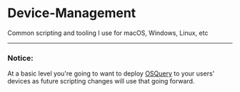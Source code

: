 # Device-Management
Common scripting and tooling I use for macOS, Windows, Linux, etc

---

### Notice: 
At a basic level you're going to want to deploy [OSQuery](https://github.com/osquery/osquery) to your users' devices as future scripting changes will use that going forward.
